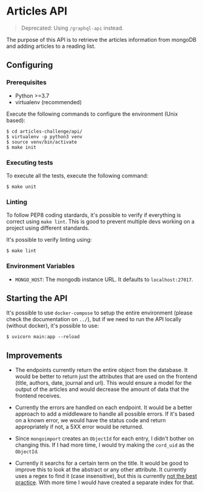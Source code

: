 # Articles API
> Deprecated: Using `/graphql-api` instead.

The purpose of this API is to retrieve the articles information from mongoDB and adding articles to a reading list.

## Configuring

### Prerequisites
* Python >=3.7
* virtualenv (recommended)

Execute the following commands to configure the environment (Unix based):
```shell
$ cd articles-challenge/api/
$ virtualenv -p python3 venv
$ source venv/bin/activate
$ make init
```

### Executing tests

To execute all the tests, execute the following command:

```shell
$ make unit
```

### Linting
To follow PEP8 coding stardards, it's possible to verify if everything is correct using `make lint`. This is good to prevent multiple devs working on a project using different standards.

It's possible to verify linting using:
```shell
$ make lint
```

### Environment Variables
* `MONGO_HOST`: The mongodb instance URL. It defaults to `localhost:27017`.

## Starting the API
It's possible to use `docker-compose` to setup the entire environment (please check the documentation on `../`), but if we need to run the API locally (without docker), it's possible to use:

```shell
$ uvicorn main:app --reload
```

## Improvements
* The endpoints currently return the entire object from the database. It would be better to return just the attributes that are used on the frontend (title, authors, date, journal and url). This would ensure a model for the output of the articles and would decrease the amount of data that the frontend receives.

* Currently the errors are handled on each endpoint. It would be a better approach to add a middleware to handle all possible errors. If it's based on a known error, we would have the status code and return appropriately if not, a 5XX error would be returned.

* Since `mongoimport` creates an `ObjectId` for each entry, I didn't bother on changing this. If I had more time, I would try making the `cord_uid` as the `ObjectId`.

* Currently it searchs for a certain term on the title. It would be good to improve this to look at the abstract or any other attribute. It currently uses a regex to find it (case insensitive), but this is currently [not the best practice](https://www.mongodb.com/docs/manual/core/index-text/#case-insensitivity). With more time I would have created a separate index for that.